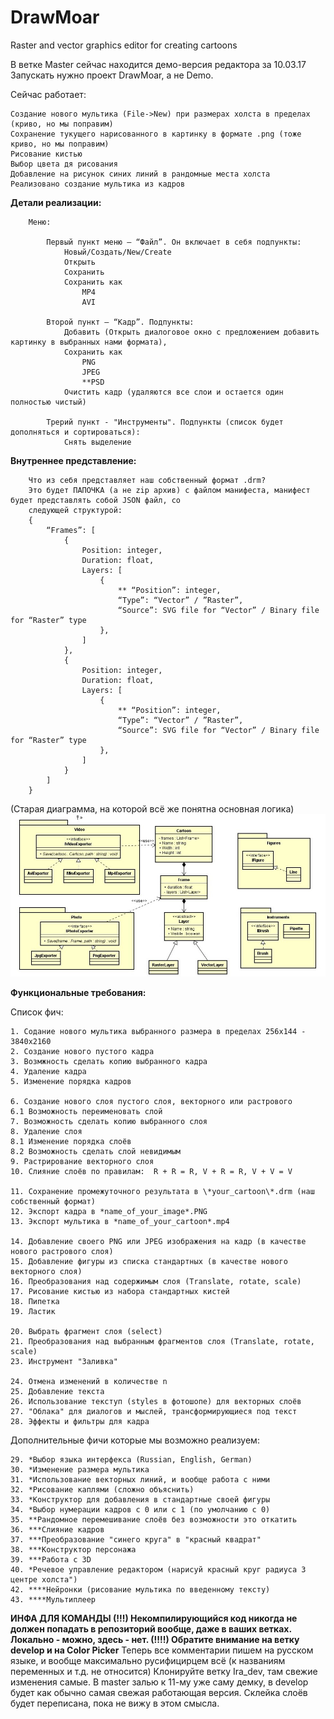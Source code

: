 # DrawMoar
Raster and vector graphics editor for creating cartoons

В ветке Master сейчас находится демо-версия редактора за 10.03.17
Запускать нужно проект DrawMoar, а не Demo.


Сейчас работает:

	Создание нового мультика (File->New) при размерах холста в пределах (криво, но мы поправим)
	Сохранение тукущего нарисованного в картинку в формате .png (тоже криво, но мы поправим)
	Рисование кистью
	Выбор цвета дя рисования
	Добавление на рисунок синих линий в рандомные места холста
	Реализовано создание мультика из кадров
	

**Детали реализации:**
    
        Меню:
        
            Первый пункт меню – “Файл”. Он включает в себя подпункты:
                Новый/Создать/New/Create
                Открыть
                Сохранить
                Сохранить как
                    MP4
                    AVI
                    
            Второй пункт – “Кадр”. Подпункты:
                Добавить (Открыть диалоговое окно с предложением добавить картинку в выбранных нами формата),
                Сохранить как
                    PNG
                    JPEG
                    **PSD
				Очистить кадр (удаляются все слои и остается один полностью чистый)
				
			Трерий пункт - "Инструменты". Подпункты (список будет дополняться и сортироваться):
				Снять выделение

  		
  
**Внутреннее представление:**
  
        Что из себя представляет наш собственный формат .drm?
        Это будет ПАПОЧКА (а не zip архив) с файлом манифеста, манифест будет представлять собой JSON файл, со 
		следующей структурой:
        {
	        “Frames”: [
		        {
			        Position: integer,
			        Duration: float,
			        Layers: [
				        {
					        ** “Position”: integer,
					        “Type”: “Vector” / ”Raster”,
					        “Source”: SVG file for “Vector” / Binary file for “Raster” type
				        },
			        ]
		        },
		        {
			        Position: integer,
			        Duration: float,
			        Layers: [
				        {
					        ** “Position”: integer,
					        “Type”: “Vector” / ”Raster”,
					        “Source”: SVG file for “Vector” / Binary file for “Raster” type
				        },
			        ]
		        }
	        ]
        }


(Старая диаграмма, на которой всё же понятна основная логика)
![UML](https://github.com/Anonymoar/DrawMoar/blob/master/UML%20Class%20Diagram%20v2.jpg)  
    

**Функциональные требования:**


Список фич:
  
    1. Содание нового мультика выбранного размера в пределах 256х144 - 3840х2160
    2. Создание нового пустого кадра
    3. Возмжность сделать копию выбранного кадра
    4. Удаление кадра
    5. Изменение порядка кадров
  
    6. Создание нового слоя пустого слоя, векторного или растрового
    6.1 Возможность переименовать слой
    7. Возможность сделать копию выбранного слоя
    8. Удаление слоя
    8.1 Изменение порядка слоёв
    8.2 Возможность сделать слой невидимым
    9. Растрирование векторного слоя
    10. Слияние слоёв по правилам:  R + R = R, V + R = R, V + V = V
  
    11. Сохранение промежуточного результата в \*your_cartoon\*.drm (наш собственный формат)
    12. Экспорт кадра в *name_of_your_image*.PNG
    13. Экспорт мультика в *name_of_your_cartoon*.mp4
  
    14. Добавление своего PNG или JPEG изображения на кадр (в качестве нового растрового слоя)
    15. Добавление фигуры из списка стандартных (в качестве нового векторного слоя)
    16. Преобразования над содержимым слоя (Translate, rotate, scale)
    17. Рисование кистью из набора стандартных кистей
    18. Пипетка
    19. Ластик
  
    20. Выбрать фрагмент слоя (select)
    21. Преобразования над выбранным фрагментов слоя (Translate, rotate, scale)
    23. Инструмент "Заливка"
  
    24. Отмена изменений в количестве n
    25. Добавление текста
    26. Использование текступ (styles в фотошопе) для векторных слоёв
    27. "Облака" для диалогов и мыслей, трансформирующиеся под текст
    28. Эффекты и фильтры для кадра
  
Дополнительные фичи которые мы возможно реализуем:

    29. *Выбор языка интерфекса (Russian, English, German)
    30. *Изменение размера мультика
    31. *Использование векторных линий, и вообще работа с ними
    32. *Рисование каплями (сложно объяснить)
    33. *Конструктор для добавления в стандартные своей фигуры
    34. *Выбор нумерации кадров с 0 или с 1 (по умолчанию с 0)
    35. **Рандомное перемешивание слоёв без возможности это откатить
    36. ***Слияние кадров
    37. ***Преобразование "синего круга" в "красный квадрат"
    38. ***Конструктор персонажа
    39. ***Работа с 3D
    40. *Речевое управление редактором (нарисуй красный круг радиуса 3  центре холста")
    42. ****Нейронки (рисование мультика по введенному тексту)
    43. ****Мультиплеер


**ИНФА ДЛЯ КОМАНДЫ (!!!)
Некомпилирующийся код никогда не должен попадать в репозиторий вообще, даже в ваших ветках. Локально - можно, здесь - нет.
(!!!!) Обратите внимание на ветку develop и на Color Picker**
Теперь все комментарии пишем на русском языке, и вообще максимально русифицирцем всё (к названиям переменных и т.д. не относится)
Клонируйте ветку Ira_dev, там свежие изменения самые. В master залью к 11-му уже саму демку, в develop будет как обычно самая свежая
работающая версия.
Склейка слоёв будет переписана, пока не вижу в этом смысла.
